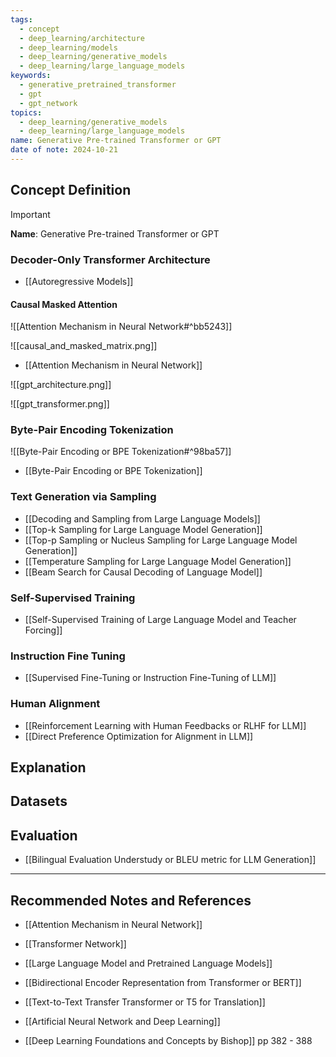 ```yaml
---
tags:
  - concept
  - deep_learning/architecture
  - deep_learning/models
  - deep_learning/generative_models
  - deep_learning/large_language_models
keywords:
  - generative_pretrained_transformer
  - gpt
  - gpt_network
topics:
  - deep_learning/generative_models
  - deep_learning/large_language_models
name: Generative Pre-trained Transformer or GPT
date of note: 2024-10-21
---
```


## Concept Definition

>[!important]
>**Name**: Generative Pre-trained Transformer or GPT


### Decoder-Only Transformer Architecture


- [[Autoregressive Models]]

#### Causal Masked Attention

![[Attention Mechanism in Neural Network#^bb5243]]

![[causal_and_masked_matrix.png]]

- [[Attention Mechanism in Neural Network]]


![[gpt_architecture.png]]


![[gpt_transformer.png]]


### Byte-Pair Encoding Tokenization

![[Byte-Pair Encoding or BPE Tokenization#^98ba57]]

- [[Byte-Pair Encoding or BPE Tokenization]]

### Text Generation via Sampling

- [[Decoding and Sampling from Large Language Models]]
- [[Top-k Sampling for Large Language Model Generation]]
- [[Top-p Sampling or Nucleus Sampling for Large Language Model Generation]]
- [[Temperature Sampling for Large Language Model Generation]]
- [[Beam Search for Causal Decoding of Language Model]]

### Self-Supervised Training

- [[Self-Supervised Training of Large Language Model and Teacher Forcing]]

### Instruction Fine Tuning

- [[Supervised Fine-Tuning or Instruction Fine-Tuning of LLM]]

### Human Alignment

- [[Reinforcement Learning with Human Feedbacks or RLHF for LLM]]
- [[Direct Preference Optimization for Alignment in LLM]]


## Explanation



## Datasets


## Evaluation

- [[Bilingual Evaluation Understudy or BLEU metric for LLM Generation]]




-----------
##  Recommended Notes and References


- [[Attention Mechanism in Neural Network]]
- [[Transformer Network]]

- [[Large Language Model and Pretrained Language Models]]
- [[Bidirectional Encoder Representation from Transformer or BERT]]
- [[Text-to-Text Transfer Transformer or T5 for Translation]]
- [[Artificial Neural Network and Deep Learning]]

- [[Deep Learning Foundations and Concepts by Bishop]] pp 382 - 388